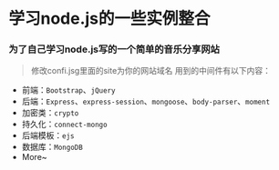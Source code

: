 # 学习node.js的一些实例整合

### 为了自己学习node.js写的一个简单的音乐分享网站
> 修改confi.jsg里面的site为你的网站域名
> 用到的中间件有以下内容：

- 前端：`Bootstrap`、`jQuery`
- 后端：`Express`、`express-session`、`mongoose`、`body-parser`、`moment`
- 加密类：`crypto`
- 持久化：`connect-mongo`
- 后端模板：`ejs`
- 数据库：`MongoDB`
- More~

